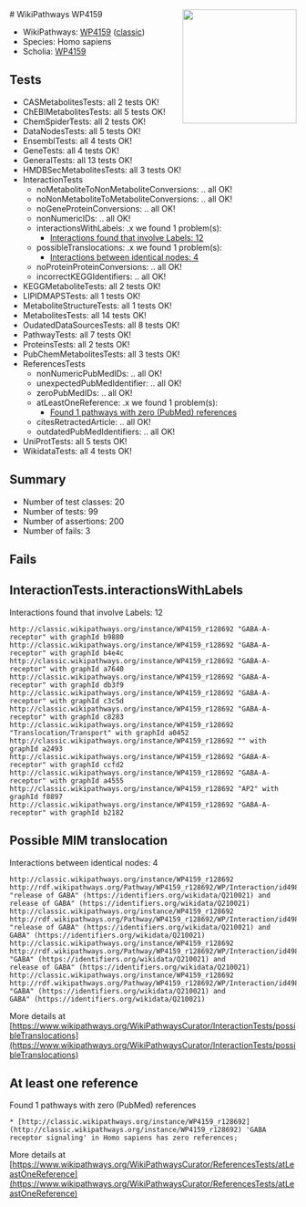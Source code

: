 <img style="float: right; width: 200px" src="https://upload.wikimedia.org/wikipedia/commons/thumb/8/83/Wplogo_with_text_500.png/640px-Wplogo_with_text_500.png" />
# WikiPathways WP4159

* WikiPathways: [WP4159](https://wikipathways.org/pathways/WP4159) ([classic](https://classic.wikipathways.org/instance/WP4159))
* Species: Homo sapiens
* Scholia: [WP4159](https://scholia.toolforge.org/wikipathways/WP4159)
## Tests
* CASMetabolitesTests: all 2 tests OK!
* ChEBIMetabolitesTests: all 5 tests OK!
* ChemSpiderTests: all 2 tests OK!
* DataNodesTests: all 5 tests OK!
* EnsemblTests: all 4 tests OK!
* GeneTests: all 4 tests OK!
* GeneralTests: all 13 tests OK!
* HMDBSecMetabolitesTests: all 3 tests OK!
* InteractionTests
    * noMetaboliteToNonMetaboliteConversions: .. all OK!
    * noNonMetaboliteToMetaboliteConversions: .. all OK!
    * noGeneProteinConversions: .. all OK!
    * nonNumericIDs: .. all OK!
    * interactionsWithLabels: .x we found 1 problem(s):
        * [Interactions found that involve Labels: 12](#fe97a8ba)
    * possibleTranslocations: .x we found 1 problem(s):
        * [Interactions between identical nodes: 4](#1c118209)
    * noProteinProteinConversions: .. all OK!
    * incorrectKEGGIdentifiers: .. all OK!
* KEGGMetaboliteTests: all 2 tests OK!
* LIPIDMAPSTests: all 1 tests OK!
* MetaboliteStructureTests: all 1 tests OK!
* MetabolitesTests: all 14 tests OK!
* OudatedDataSourcesTests: all 8 tests OK!
* PathwayTests: all 7 tests OK!
* ProteinsTests: all 2 tests OK!
* PubChemMetabolitesTests: all 3 tests OK!
* ReferencesTests
    * nonNumericPubMedIDs: .. all OK!
    * unexpectedPubMedIdentifier: .. all OK!
    * zeroPubMedIDs: .. all OK!
    * atLeastOneReference: .x we found 1 problem(s):
        * [Found 1 pathways with zero (PubMed) references](#d0a459f0)
    * citesRetractedArticle: .. all OK!
    * outdatedPubMedIdentifiers: .. all OK!
* UniProtTests: all 5 tests OK!
* WikidataTests: all 4 tests OK!


## Summary

* Number of test classes: 20
* Number of tests: 99
* Number of assertions: 200
* Number of fails: 3

## Fails

<a name="fe97a8ba" />

## InteractionTests.interactionsWithLabels

Interactions found that involve Labels: 12
```
http://classic.wikipathways.org/instance/WP4159_r128692 "GABA-A-receptor" with graphId b9880
http://classic.wikipathways.org/instance/WP4159_r128692 "GABA-A-receptor" with graphId b4e4c
http://classic.wikipathways.org/instance/WP4159_r128692 "GABA-A-receptor" with graphId a7640
http://classic.wikipathways.org/instance/WP4159_r128692 "GABA-A-receptor" with graphId db3f9
http://classic.wikipathways.org/instance/WP4159_r128692 "GABA-A-receptor" with graphId c3c5d
http://classic.wikipathways.org/instance/WP4159_r128692 "GABA-A-receptor" with graphId c8283
http://classic.wikipathways.org/instance/WP4159_r128692 "Translocation/Transport" with graphId a0452
http://classic.wikipathways.org/instance/WP4159_r128692 "" with graphId a2493
http://classic.wikipathways.org/instance/WP4159_r128692 "GABA-A-receptor" with graphId ccfd2
http://classic.wikipathways.org/instance/WP4159_r128692 "GABA-A-receptor" with graphId a4555
http://classic.wikipathways.org/instance/WP4159_r128692 "AP2" with graphId f8897
http://classic.wikipathways.org/instance/WP4159_r128692 "GABA-A-receptor" with graphId b2182
```

<a name="1c118209" />

## Possible MIM translocation

Interactions between identical nodes: 4
```
http://classic.wikipathways.org/instance/WP4159_r128692 http://rdf.wikipathways.org/Pathway/WP4159_r128692/WP/Interaction/id498b252a "release of GABA" (https://identifiers.org/wikidata/Q210021) and 
release of GABA" (https://identifiers.org/wikidata/Q210021)
http://classic.wikipathways.org/instance/WP4159_r128692 http://rdf.wikipathways.org/Pathway/WP4159_r128692/WP/Interaction/id498b252a "release of GABA" (https://identifiers.org/wikidata/Q210021) and 
GABA" (https://identifiers.org/wikidata/Q210021)
http://classic.wikipathways.org/instance/WP4159_r128692 http://rdf.wikipathways.org/Pathway/WP4159_r128692/WP/Interaction/id498b252a "GABA" (https://identifiers.org/wikidata/Q210021) and 
release of GABA" (https://identifiers.org/wikidata/Q210021)
http://classic.wikipathways.org/instance/WP4159_r128692 http://rdf.wikipathways.org/Pathway/WP4159_r128692/WP/Interaction/id498b252a "GABA" (https://identifiers.org/wikidata/Q210021) and 
GABA" (https://identifiers.org/wikidata/Q210021)
```

More details at [https://www.wikipathways.org/WikiPathwaysCurator/InteractionTests/possibleTranslocations](https://www.wikipathways.org/WikiPathwaysCurator/InteractionTests/possibleTranslocations)

<a name="d0a459f0" />

## At least one reference

Found 1 pathways with zero (PubMed) references
```
* [http://classic.wikipathways.org/instance/WP4159_r128692](http://classic.wikipathways.org/instance/WP4159_r128692) 'GABA receptor signaling' in Homo sapiens has zero references; 
```

More details at [https://www.wikipathways.org/WikiPathwaysCurator/ReferencesTests/atLeastOneReference](https://www.wikipathways.org/WikiPathwaysCurator/ReferencesTests/atLeastOneReference)

